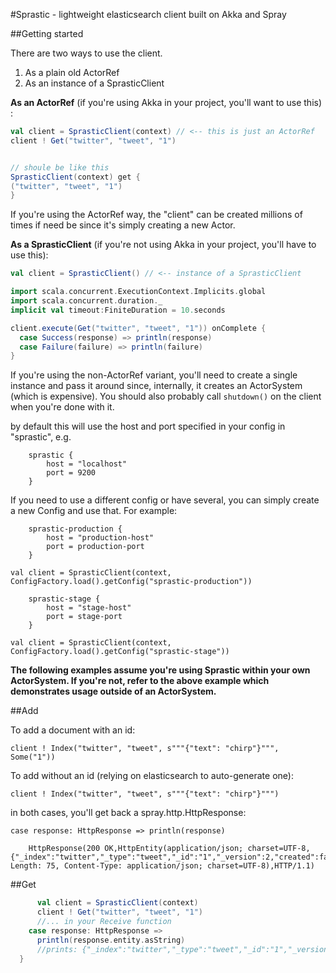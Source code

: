 #Sprastic - lightweight elasticsearch client built on Akka and Spray

##Getting started

There are two ways to use the client. 

1. As a plain old ActorRef
2. As an instance of a SprasticClient

**As an ActorRef** (if you're using Akka in your project, you'll want to use this) :

```scala
val client = SprasticClient(context) // <-- this is just an ActorRef 
client ! Get("twitter", "tweet", "1")


// shoule be like this
SprasticClient(context) get {
("twitter", "tweet", "1")
}
```

If you're using the ActorRef way, the "client" can be created millions of times if need be since it's simply creating a new Actor.


**As a SprasticClient** (if you're not using Akka in your project, you'll have to use this):

```scala
val client = SprasticClient() // <-- instance of a SprasticClient

import scala.concurrent.ExecutionContext.Implicits.global
import scala.concurrent.duration._
implicit val timeout:FiniteDuration = 10.seconds

client.execute(Get("twitter", "tweet", "1")) onComplete {
  case Success(response) => println(response)
  case Failure(failure) => println(failure)
}

```

If you're using the non-ActorRef variant, you'll need to create a single instance and pass it around since, internally, it creates an ActorSystem (which is expensive). You should also probably call `shutdown()` on the client when you're done with it.

by default this will use the host and port specified in your config in "sprastic", e.g.

        sprastic {
            host = "localhost"
            port = 9200
        }

If you need to use a different config or have several, you can simply create a new Config and use that. For example:


        sprastic-production {
            host = "production-host"
            port = production-port
        }
        
`val client = SprasticClient(context, ConfigFactory.load().getConfig("sprastic-production"))`

        sprastic-stage {
            host = "stage-host"
            port = stage-port
        }
        
`val client = SprasticClient(context, ConfigFactory.load().getConfig("sprastic-stage"))`

**The following examples assume you're using Sprastic within your own ActorSystem. If you're not, refer to the above example which demonstrates usage outside of an ActorSystem.**


##Add

To add a document with an id:

`client ! Index("twitter", "tweet", s"""{"text": "chirp"}""", Some("1"))`

To add without an id (relying on elasticsearch to auto-generate one):

`client ! Index("twitter", "tweet", s"""{"text": "chirp"}""")`

in both cases, you'll get back a spray.http.HttpResponse:

`case response: HttpResponse => println(response)`

        HttpResponse(200 OK,HttpEntity(application/json; charset=UTF-8,{"_index":"twitter","_type":"tweet","_id":"1","_version":2,"created":false}),List(Content-Length: 75, Content-Type: application/json; charset=UTF-8),HTTP/1.1)
        
        
##Get

```scala   
      val client = SprasticClient(context)
      client ! Get("twitter", "tweet", "1")
      //... in your Receive function
    case response: HttpResponse =>
      println(response.entity.asString)
      //prints: {"_index":"twitter","_type":"tweet","_id":"1","_version":2,"found":true, "_source" : {"text": "chirp"} }
  }
```